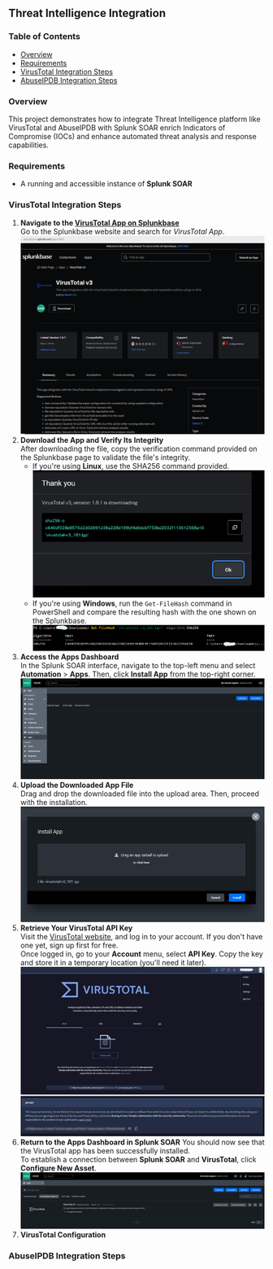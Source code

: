 ## Threat Intelligence Integration 
### Table of Contents
- [Overview](#overview)  
- [Requirements](#requirements)  
- [VirusTotal Integration Steps](#virustotal-integration-steps)
- [AbuseIPDB Integration Steps](#abuseipdb-integration-steps) 

### Overview
This project demonstrates how to integrate Threat Intelligence platform like VirusTotal and AbuseIPDB with Splunk SOAR  enrich Indicators of Compromise (IOCs) and enhance automated threat analysis and response capabilities.  

### Requirements
- A running and accessible instance of **Splunk SOAR**

### VirusTotal Integration Steps
1. **Navigate to the [VirusTotal App on Splunkbase](https://splunkbase.splunk.com/app/5865)**  
   Go to the Splunkbase website and search for *VirusTotal App*.  
   ![VirusTotal App from Splunk Website](images/virustotal-app.png)  
2. **Download the App and Verify Its Integrity**  
   After downloading the file, copy the verification command provided on the Splunkbase page to validate the file's integrity.  
   - If you're using **Linux**, use the SHA256 command provided.  
   ![VirusTotal SHA256](images/virustotal-sha256.png)  
   - If you're using **Windows**, run the `Get-FileHash` command in PowerShell and compare the resulting hash with the one shown on the Splunkbase.  
   ![Get File Hash](images/get-filehash.png)
3. **Access the Apps Dashboard**  
   In the Splunk SOAR interface, navigate to the top-left menu and select **Automation** > **Apps**. Then, click **Install App** from the top-right corner.  
   ![Apps Dashboard](images/apps.png)  
4. **Upload the Downloaded App File**  
   Drag and drop the downloaded file into the upload area. Then, proceed with the installation.  
   ![Install App](images/install-app.png)  
5. **Retrieve Your VirusTotal API Key**  
   Visit the [VirusTotal website](https://www.virustotal.com/), and log in to your account. If you don't have one yet, sign up first for free.  
   Once logged in, go to your **Account** menu, select **API Key**. Copy the key and store it in a temporary location (you'll need it later).  
   ![VirusTotal Website](images/virustotal-web.png)  
   ![VirusTotal API Key](images/virustotal-api-key.png)  
6. **Return to the Apps Dashboard in Splunk SOAR**
   You should now see that the VirusTotal app has been successfully installed.  
   To establish a connection between **Splunk SOAR** and **VirusTotal**, click **Configure New Asset**.  
   ![VirusTotal App on Splunk SOAR](images/virustotal-app-soar.png)  
7. **VirusTotal Configuration**  
   
### AbuseIPDB Integration Steps
